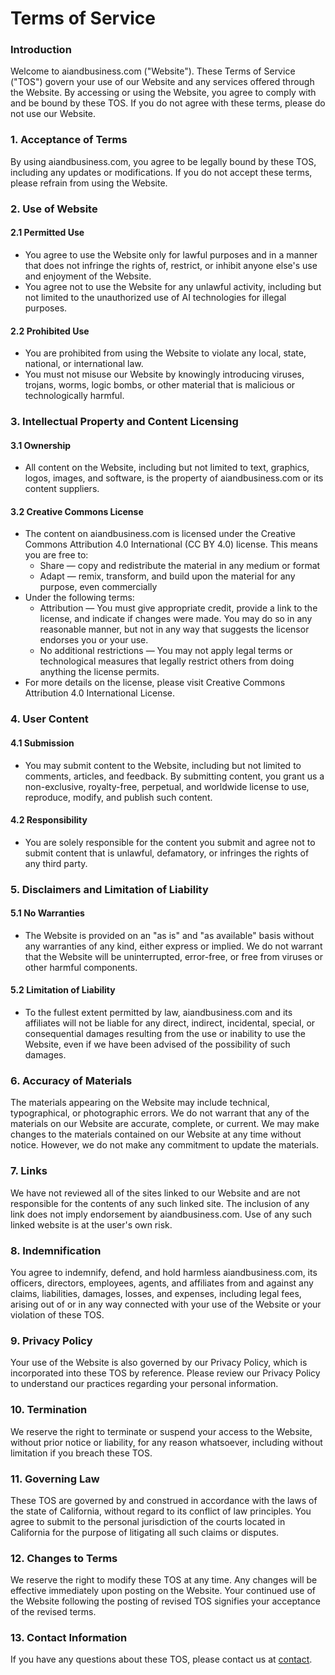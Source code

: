 # Terms of Service

### Introduction

Welcome to aiandbusiness.com ("Website"). These Terms of Service ("TOS") govern your use of our Website and any services offered through the Website. By accessing or using the Website, you agree to comply with and be bound by these TOS. If you do not agree with these terms, please do not use our Website.

### 1. Acceptance of Terms

By using aiandbusiness.com, you agree to be legally bound by these TOS, including any updates or modifications. If you do not accept these terms, please refrain from using the Website.

### 2. Use of Website

#### 2.1 Permitted Use

* You agree to use the Website only for lawful purposes and in a manner that does not infringe the rights of, restrict, or inhibit anyone else's use and enjoyment of the Website.
* You agree not to use the Website for any unlawful activity, including but not limited to the unauthorized use of AI technologies for illegal purposes.

#### 2.2 Prohibited Use

* You are prohibited from using the Website to violate any local, state, national, or international law.
* You must not misuse our Website by knowingly introducing viruses, trojans, worms, logic bombs, or other material that is malicious or technologically harmful.

### 3. Intellectual Property and Content Licensing

#### 3.1 Ownership

* All content on the Website, including but not limited to text, graphics, logos, images, and software, is the property of aiandbusiness.com or its content suppliers.

#### 3.2 Creative Commons License

* The content on aiandbusiness.com is licensed under the Creative Commons Attribution 4.0 International (CC BY 4.0) license. This means you are free to:
  * Share — copy and redistribute the material in any medium or format
  * Adapt — remix, transform, and build upon the material for any purpose, even commercially
* Under the following terms:
  * Attribution — You must give appropriate credit, provide a link to the license, and indicate if changes were made. You may do so in any reasonable manner, but not in any way that suggests the licensor endorses you or your use.
  * No additional restrictions — You may not apply legal terms or technological measures that legally restrict others from doing anything the license permits.
* For more details on the license, please visit Creative Commons Attribution 4.0 International License.

### 4. User Content

#### 4.1 Submission

* You may submit content to the Website, including but not limited to comments, articles, and feedback. By submitting content, you grant us a non-exclusive, royalty-free, perpetual, and worldwide license to use, reproduce, modify, and publish such content.

#### 4.2 Responsibility

* You are solely responsible for the content you submit and agree not to submit content that is unlawful, defamatory, or infringes the rights of any third party.

### 5. Disclaimers and Limitation of Liability

#### 5.1 No Warranties

* The Website is provided on an "as is" and "as available" basis without any warranties of any kind, either express or implied. We do not warrant that the Website will be uninterrupted, error-free, or free from viruses or other harmful components.

#### 5.2 Limitation of Liability

* To the fullest extent permitted by law, aiandbusiness.com and its affiliates will not be liable for any direct, indirect, incidental, special, or consequential damages resulting from the use or inability to use the Website, even if we have been advised of the possibility of such damages.

### 6. Accuracy of Materials

The materials appearing on the Website may include technical, typographical, or photographic errors. We do not warrant that any of the materials on our Website are accurate, complete, or current. We may make changes to the materials contained on our Website at any time without notice. However, we do not make any commitment to update the materials.

### 7. Links

We have not reviewed all of the sites linked to our Website and are not responsible for the contents of any such linked site. The inclusion of any link does not imply endorsement by aiandbusiness.com. Use of any such linked website is at the user's own risk.

### 8. Indemnification

You agree to indemnify, defend, and hold harmless aiandbusiness.com, its officers, directors, employees, agents, and affiliates from and against any claims, liabilities, damages, losses, and expenses, including legal fees, arising out of or in any way connected with your use of the Website or your violation of these TOS.

### 9. Privacy Policy

Your use of the Website is also governed by our Privacy Policy, which is incorporated into these TOS by reference. Please review our Privacy Policy to understand our practices regarding your personal information.

### 10. Termination

We reserve the right to terminate or suspend your access to the Website, without prior notice or liability, for any reason whatsoever, including without limitation if you breach these TOS.

### 11. Governing Law

These TOS are governed by and construed in accordance with the laws of the state of California, without regard to its conflict of law principles. You agree to submit to the personal jurisdiction of the courts located in California for the purpose of litigating all such claims or disputes.

### 12. Changes to Terms

We reserve the right to modify these TOS at any time. Any changes will be effective immediately upon posting on the Website. Your continued use of the Website following the posting of revised TOS signifies your acceptance of the revised terms.

### 13. Contact Information

If you have any questions about these TOS, please contact us at [contact](contact.md).
